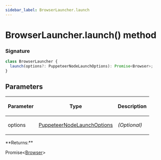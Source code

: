 ```yaml
---
sidebar_label: BrowserLauncher.launch
---
```


# BrowserLauncher.launch() method

### Signature

```typescript
class BrowserLauncher {
  launch(options?: PuppeteerNodeLaunchOptions): Promise<Browser>;
}
```

## Parameters

<table><thead><tr><th>

Parameter

</th><th>

Type

</th><th>

Description

</th></tr></thead>
<tbody><tr><td>

options

</td><td>

[PuppeteerNodeLaunchOptions](./puppeteer.puppeteernodelaunchoptions.md)

</td><td>

_(Optional)_

</td></tr>
</tbody></table>
**Returns:**

Promise&lt;[Browser](./puppeteer.browser.md)&gt;
